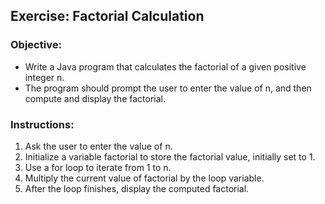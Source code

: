 ## Exercise: Factorial Calculation

### Objective:

- Write a Java program that calculates the factorial of a given positive integer n. 
- The program should prompt the user to enter the value of n, and then compute and display the factorial.

### Instructions:

1. Ask the user to enter the value of n.
2. Initialize a variable factorial to store the factorial value, initially set to 1.
3. Use a for loop to iterate from 1 to n.
4. Multiply the current value of factorial by the loop variable.
5. After the loop finishes, display the computed factorial.
